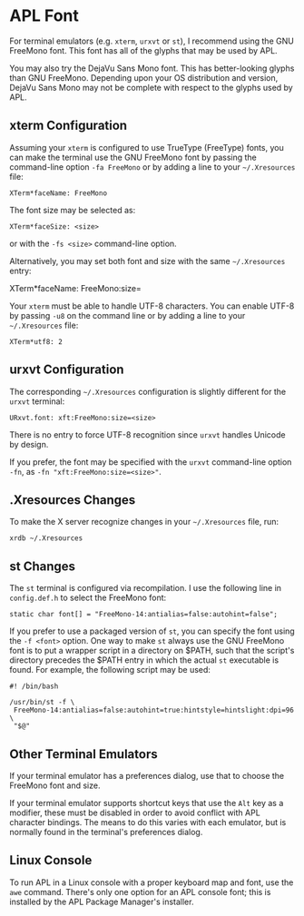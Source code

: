 APL Font
========

For terminal emulators (e.g. `xterm`, `urxvt` or `st`), I recommend
using the GNU FreeMono font. This font has all of the glyphs that may
be used by APL.

You may also try the DejaVu Sans Mono font. This has better-looking glyphs
than GNU FreeMono. Depending upon your OS distribution and version, DejaVu
Sans Mono may not be complete with respect to the glyphs used by APL.

xterm Configuration
-------------------

Assuming your `xterm` is configured to use TrueType (FreeType) fonts,
you can make the terminal use the GNU FreeMono font by passing the
command-line option `-fa FreeMono` or by adding a line to your
`~/.Xresources` file:

```
XTerm*faceName: FreeMono
```

The font size may be selected as:

```
XTerm*faceSize: <size>
```

or with the `-fs <size>` command-line option.

Alternatively, you may set both font and size with the same
`~/.Xresources` entry:

XTerm*faceName: FreeMono:size=<size>

Your `xterm` must be able to handle UTF-8 characters. You can enable
UTF-8 by passing `-u8` on the command line or by adding a line to your
`~/.Xresources` file:

```
XTerm*utf8: 2
```

urxvt Configuration
-------------------

The corresponding `~/.Xresources` configuration is slightly different
for the `urxvt` terminal:

```
URxvt.font: xft:FreeMono:size=<size>
```

There is no entry to force UTF-8 recognition since `urxvt` handles
Unicode by design.

If you prefer, the font may be specified with the `urxvt` command-line
option `-fn`, as `-fn "xft:FreeMono:size=<size>"`.

.Xresources Changes
-------------------

To make the X server recognize changes in your `~/.Xresources` file,
run:

```
xrdb ~/.Xresources
```

st Changes
----------

The `st` terminal is configured via recompilation. I use the following
line in `config.def.h` to select the FreeMono font:

```
static char font[] = "FreeMono-14:antialias=false:autohint=false";
```

If you prefer to use a packaged version of `st`, you can specify the
font using the `-f <font>` option. One way to make `st` always use
the GNU FreeMono font is to put a wrapper script in a directory on
$PATH, such that the script's directory precedes the $PATH entry in
which the actual `st` executable is found. For example, the following
script may be used:

```
#! /bin/bash

/usr/bin/st -f \
 FreeMono-14:antialias=false:autohint=true:hintstyle=hintslight:dpi=96 \
 "$@"
```

Other Terminal Emulators
------------------------

If your terminal emulator has a preferences dialog, use that to 
choose the FreeMono font and size.

If your terminal emulator supports shortcut keys that use the `Alt`
key as a modifier, these must be disabled in order to avoid conflict
with APL character bindings. The means to do this varies with each
emulator, but is normally found in the terminal's preferences dialog.

Linux Console
-------------

To run APL in a Linux console with a proper keyboard map and font,
use the `awe` command. There's only one option for an APL console font;
this is installed by the APL Package Manager's installer.
